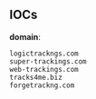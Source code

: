 
## IOCs

__domain__:

```text
logictrackngs.com
super-trackings.com
web-trackings.com
tracks4me.biz
forgetrackng.com
```